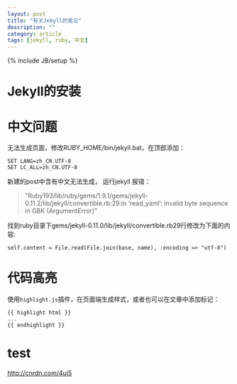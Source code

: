 ```yaml
---
layout: post
title: "有关Jekyll的笔记"
description: ""
category: article
tags: [jekyll, ruby, 中文]
---
```


{% include JB/setup %}

# Jekyll的安装

# 中文问题

无法生成页面，修改RUBY_HOME/bin/jekyll.bat，在顶部添加：

	SET LANG=zh_CN.UTF-8
	SET LC_ALL=zh_CN.UTF-8

新建的post中含有中文无法生成， 运行jekyll 报错：

> "Ruby193/lib/ruby/gems/1.9.1/gems/jekyll-0.11.2/lib/jekyll/convertible.rb:29:in ‘read_yaml’: invalid byte sequence in GBK (ArgumentError)"

找到ruby目录下gems/jekyll-0.11.0/lib/jekyll/convertible.rb29行修改为下面的内容:

	self.content = File.read(File.join(base, name), :encoding => "utf-8")



# 代码高亮

使用`highlight.js`插件，在页面端生成样式，或者也可以在文章中添加标记：

	{{ highlight html }}
	...
	{{ endhighlight }}
    
    
# test

http://cnrdn.com/4uj5